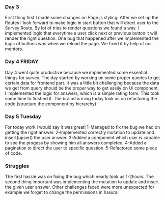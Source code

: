 ### Day 3

First thing first I made some changes on Page.js styling.
After we set up the Routes I look forward to make logic in start button that will direct user to the Survey Route.
By lot of tries to render questions we found a way. I implemented logic that everytime a user
click next or previous button it will render the right question.
One bug that happened after we implemented the logic of buttons was when we reload the page.
We fixed it by help of our mentors.

### Day 4 FRIDAY

Day 4 went quite productive because we implemented some essential things for survey.
The day started by working on some proper queries to get certain data for frontend part.
It was a little bit challenging because the data we get from query should be the proper way
to get easily on UI component.
I implemented the logic for answers, which is a simple rating form. This took some time to finshed it. The brainstorming today took us on refactoring the code.(structure the component by hierarchy)

### Day 5 Tuesday

For today work I would say it was great!
1-Managed to fix the bug we had on getting the right answer.
2-Implemented correctly mutation to update and insert(upsert) the user answer.
3-Added a component which user is capable to see the progess by showing him all answers completed.
4-Added a pagination to direct the user to specific question.
5-Refactored some piece of code.

### Struggles

The first hassle was on fixing the bug which nearly took us 1-2hours.
The second thing important was implementing the mutation to update and insert the given user answer.
Other challenges faced were more unexpected for example we forget to change the permissions in hasura.
